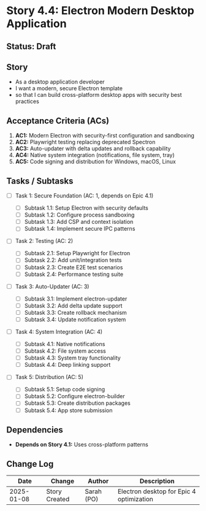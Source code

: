 # Story 4.4: Electron Modern Desktop Application

## Status: Draft

## Story

- As a desktop application developer
- I want a modern, secure Electron template
- so that I can build cross-platform desktop apps with security best practices

## Acceptance Criteria (ACs)

1. **AC1:** Modern Electron with security-first configuration and sandboxing
2. **AC2:** Playwright testing replacing deprecated Spectron
3. **AC3:** Auto-updater with delta updates and rollback capability
4. **AC4:** Native system integration (notifications, file system, tray)
5. **AC5:** Code signing and distribution for Windows, macOS, Linux

## Tasks / Subtasks

- [ ] Task 1: Secure Foundation (AC: 1, depends on Epic 4.1)

  - [ ] Subtask 1.1: Setup Electron with security defaults
  - [ ] Subtask 1.2: Configure process sandboxing
  - [ ] Subtask 1.3: Add CSP and context isolation
  - [ ] Subtask 1.4: Implement secure IPC patterns

- [ ] Task 2: Testing (AC: 2)

  - [ ] Subtask 2.1: Setup Playwright for Electron
  - [ ] Subtask 2.2: Add unit/integration tests
  - [ ] Subtask 2.3: Create E2E test scenarios
  - [ ] Subtask 2.4: Performance testing suite

- [ ] Task 3: Auto-Updater (AC: 3)

  - [ ] Subtask 3.1: Implement electron-updater
  - [ ] Subtask 3.2: Add delta update support
  - [ ] Subtask 3.3: Create rollback mechanism
  - [ ] Subtask 3.4: Update notification system

- [ ] Task 4: System Integration (AC: 4)

  - [ ] Subtask 4.1: Native notifications
  - [ ] Subtask 4.2: File system access
  - [ ] Subtask 4.3: System tray functionality
  - [ ] Subtask 4.4: Deep linking support

- [ ] Task 5: Distribution (AC: 5)
  - [ ] Subtask 5.1: Setup code signing
  - [ ] Subtask 5.2: Configure electron-builder
  - [ ] Subtask 5.3: Create distribution packages
  - [ ] Subtask 5.4: App store submission

## Dependencies

- **Depends on Story 4.1:** Uses cross-platform patterns

## Change Log

| Date       | Change        | Author     | Description                              |
| ---------- | ------------- | ---------- | ---------------------------------------- |
| 2025-01-08 | Story Created | Sarah (PO) | Electron desktop for Epic 4 optimization |
